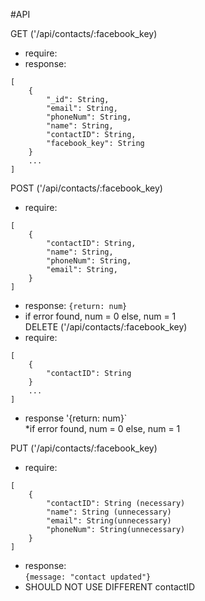 #API

GET ('/api/contacts/:facebook_key)  
* require:
* response:
```
[
	{
		"_id": String,
		"email": String,
		"phoneNum": String,
		"name": String,
		"contactID": String,
		"facebook_key": String
	}
	...
]
```

POST ('/api/contacts/:facebook_key)
* require:
```
[
	{
		"contactID": String,
		"name": String,
		"phoneNum": String,
		"email": String,
	}
]
```
* response:
`{return: num}`  
* if error found, num = 0 else, num = 1  
DELETE ('/api/contacts/:facebook_key)
* require:
```
[
	{
		"contactID": String
	}
	...
]
```
* response
'{return: num}`  
*if error found, num = 0 else, num = 1  

PUT ('/api/contacts/:facebook_key)
* require:
```
[
	{
		"contactID": String (necessary)
		"name": String (unnecessary)
		"email": String(unnecessary)
		"phoneNum": String(unnecessary)
	}
]
```
* response:  
`{message: "contact updated"}`
* SHOULD NOT USE DIFFERENT contactID



